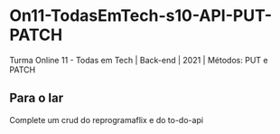 # On11-TodasEmTech-s10-API-PUT-PATCH
Turma Online 11 - Todas em Tech | Back-end | 2021 | Métodos: PUT e PATCH

## Para o lar
Complete um crud do reprogramaflix e do to-do-api
